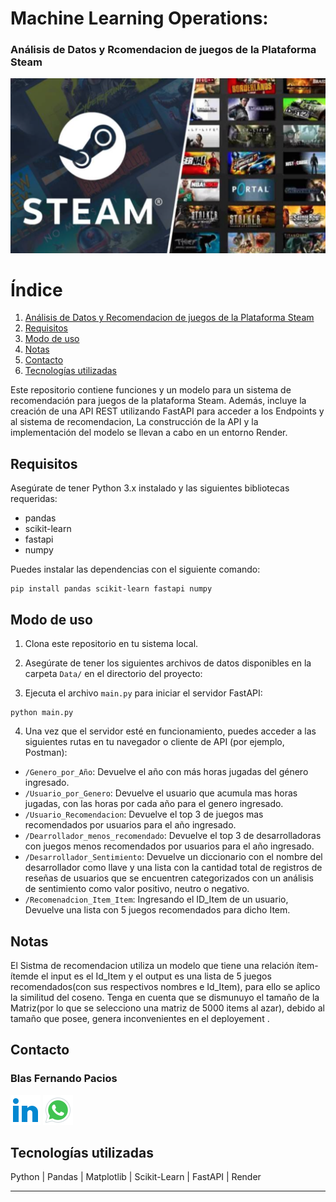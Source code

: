 # Machine Learning Operations:
 ### Análisis de Datos y Rcomendacion de juegos de la Plataforma Steam

![Precios por fechas](Image\Steam.png)

# Índice

1. [Análisis de Datos y Recomendacion de juegos de la Plataforma Steam](#an%C3%A1lisis-de-datos-y-predicci%C3%B3n-de-precios-de-juegos-de-steam)
2. [Requisitos](#requisitos)
3. [Modo de uso](#modo-de-uso)
4. [Notas](#notas)
5. [Contacto](#contacto)
6. [Tecnologías utilizadas](#tecnolog%C3%ADas-utilizadas)

Este repositorio contiene funciones y un modelo para un sistema de recomendación para juegos de la plataforma Steam. Además, incluye la creación de una API REST utilizando FastAPI para acceder a los Endpoints y al sistema de recomendacion, La construcción de la API y la implementación del modelo se llevan a cabo en un entorno Render.



## Requisitos

Asegúrate de tener Python 3.x instalado y las siguientes bibliotecas requeridas:

- pandas
- scikit-learn
- fastapi
- numpy

Puedes instalar las dependencias con el siguiente comando:

```
pip install pandas scikit-learn fastapi numpy
```

## Modo de uso

1. Clona este repositorio en tu sistema local.

2. Asegúrate de tener los siguientes archivos de datos disponibles en la carpeta `Data/` en el directorio del proyecto:

3. Ejecuta el archivo `main.py` para iniciar el servidor FastAPI:

```
python main.py
```

4. Una vez que el servidor esté en funcionamiento, puedes acceder a las siguientes rutas en tu navegador o cliente de API (por ejemplo, Postman):

- `/Genero_por_Año`: Devuelve el año con más horas jugadas del género ingresado.
- `/Usuario_por_Genero`: Devuelve el usuario que acumula mas horas jugadas, con las horas por cada año para el genero ingresado.
- `/Usuario_Recomendacion`: Devuelve el top 3 de juegos mas recomendados por usuarios para el año ingresado.
- `/Dearrollador_menos_recomendado`: Devuelve el top 3 de desarrolladoras con juegos menos recomendados por usuarios para el año ingresado.
- `/Desarrollador_Sentimiento`: Devuelve un diccionario con el nombre del desarrollador como llave y una lista con la cantidad total de registros de reseñas de usuarios que se encuentren categorizados con un análisis de sentimiento como valor positivo, neutro o negativo.
- `/Recomenadcion_Item_Item`: Ingresando el ID_Item de un usuario, Devuelve una lista con 5 juegos recomendados para dicho Item.

## Notas

El Sistma de recomendacion utiliza un modelo que  tiene una relación ítem-ítemde el input es el Id_Item y el output es una lista de  5 juegos recomendados(con sus respectivos nombres e Id_Item), para ello se aplico la similitud del coseno. Tenga en cuenta que se dismunuyo el tamaño de la Matriz(por lo que se selecciono una matriz de 5000 items al azar), debido al tamaño que posee, genera inconvenientes en el deployement  .

## Contacto

### Blas Fernando Pacios

[![LinkedIn](Image/icons8-linkedin-48.png)](https://www.linkedin.com/in/blas-fernando-pacios-14a46a280/) [![WhatsApp](Image/icons8-whatsapp-48.png)](https://wa.me/5493815467488)

## Tecnologías utilizadas

Python | Pandas | Matplotlib | Scikit-Learn | FastAPI | Render

---